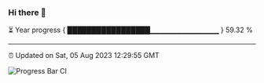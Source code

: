 ### Hi there 👋

⏳ Year progress { █████████████████▁▁▁▁▁▁▁▁▁▁▁▁▁ } 59.32 %

---

⏰ Updated on Sat, 05 Aug 2023 12:29:55 GMT

![Progress Bar CI](https://github.com/ZhaoGui/ZhaoGui/workflows/Progress%20Bar%20CI/badge.svg)
